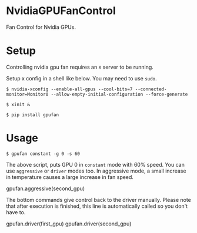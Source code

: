 # NvidiaGPUFanControl
Fan Control for Nvidia GPUs.

# Setup
Controlling nvidia gpu fan requires an `X` server to be running.

Setup x config in a shell like below. You may need to use `sudo`.

```
$ nvidia-xconfig --enable-all-gpus --cool-bits=7 --connected-monitor=Monitor0 --allow-empty-initial-configuration --force-generate
```
```
$ xinit &
```
```
$ pip install gpufan
```
# Usage
```
$ gpufan constant -g 0 -s 60
```
The above script, puts GPU 0 in `constant` mode with 60% speed. You can use `aggressive` or `driver` modes too.
In aggressive mode, a small increase in temperature causes a large increase in fan speed.

gpufan.aggressive(second_gpu)

The bottom commands give control back to the driver manually. Please note that after execution is finished, this line is automatically called so you don't have to.

gpufan.driver(first_gpu)
gpufan.driver(second_gpu)
```
